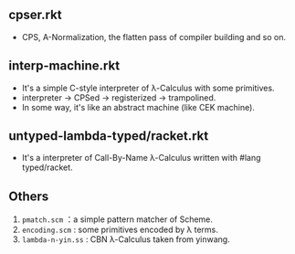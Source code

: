 ## cpser.rkt

- CPS, A-Normalization, the flatten pass of compiler building and so on.

## interp-machine.rkt

- It's a simple C-style interpreter of λ-Calculus with some primitives.
- interpreter -> CPSed -> registerized -> trampolined.
- In some way, it's like an abstract machine (like CEK machine).

## untyped-lambda-typed/racket.rkt

- It's a interpreter of Call-By-Name λ-Calculus written with #lang typed/racket.

## Others

1. `pmatch.scm` ：a simple pattern matcher of Scheme.
2. `encoding.scm` : some primitives encoded by λ terms.
3. `lambda-n-yin.ss` : CBN λ-Calculus taken from yinwang.
